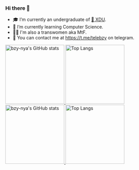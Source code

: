 ### Hi there 👋

<!--
**bzy-nya/bzy-nya** is a ✨ _special_ ✨ repository because its `README.md` (this file) appears on your GitHub profile.

Here are some ideas to get you started:

- 🔭 I’m currently working on ...
- 🌱 I’m currently learning ...
- 👯 I’m looking to collaborate on ...
- 🤔 I’m looking for help with ...
- 💬 Ask me about ...
- 📫 How to reach me: ...
- 😄 Pronouns: ...
- ⚡ Fun fact: ...
-->


- 🎓 I’m currently an undergraduate of [🏫 XDU](https://www.xidian.edu.cn/).
- 🌱 I’m currently learning Computer Science.
- 🏳️‍⚧️ I'm also a transwomen aka MtF.
- 💬 You can contact me at https://t.me/telebzy on telegram.


<a href="https://github-readme-stats-one-bice.vercel.app/api?username=bzy-nya&show_icons=true&include_all_commits=true&role=OWNER,ORGANIZATION_MEMBER#gh-light-mode-only" target="_blank">
  <img src="https://github-readme-stats-one-bice.vercel.app/api?username=bzy-nya&show_icons=true&include_all_commits=true&icon_color=FB7299&title_color=FB7299&role=OWNER,ORGANIZATION_MEMBER#gh-light-mode-only" alt="bzy-nya's GitHub stats" height="185px">
</a>
<a href="https://github-readme-stats-one-bice.vercel.app/api/top-langs/?username=bzy-nya&layout=compact&langs_count=8&include_all_commits=true&role=OWNER,ORGANIZATION_MEMBER#gh-light-mode-only">
  <img src="https://github-readme-stats-one-bice.vercel.app/api/top-langs/?username=bzy-nya&layout=compact&langs_count=8&include_all_commits=true&icon_color=FB7299&title_color=FB7299&role=OWNER,ORGANIZATION_MEMBER#gh-light-mode-only" alt="Top Langs" height="185px">
</a>

<a href="https://github-readme-stats-one-bice.vercel.app/api?username=bzy-nya&theme=calm&show_icons=true&include_all_commits=true&icon_color=FB7299&title_color=FB7299&role=OWNER,ORGANIZATION_MEMBER#gh-dark-mode-only" target="_blank">
  <img src="https://github-readme-stats-one-bice.vercel.app/api?username=bzy-nya&theme=calm&show_icons=true&include_all_commits=true&role=OWNER,ORGANIZATION_MEMBER#gh-dark-mode-only" alt="bzy-nya's GitHub stats" height="185px">
</a>
<a href="https://github-readme-stats-one-bice.vercel.app/api/top-langs/?username=bzy-nya&theme=calm&layout=compact&langs_count=8&include_all_commits=true&role=OWNER,ORGANIZATION_MEMBER#gh-dark-mode-only">
  <img src="https://github-readme-stats-one-bice.vercel.app/api/top-langs/?username=bzy-nya&theme=calm&layout=compact&langs_count=8&include_all_commits=true&icon_color=FB7299&title_color=FB7299&role=OWNER,ORGANIZATION_MEMBER#gh-dark-mode-only" alt="Top Langs" height="185px">
</a>
